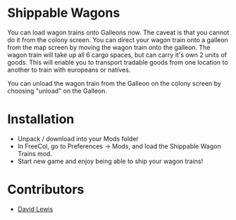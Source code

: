 # Shippable Wagons
You can load wagon trains onto Galleons now. The caveat is that you cannot do it from the colony screen. You can direct your wagon train onto a galleon from the map screen by moving the wagon train onto the galleon. The wagon train will take up all 6 cargo spaces, but can carry it's own 2 units of goods. This will enable you to transport tradable goods from one location to another to train with europeans or natives.

You can unload the wagon train from the Galleon on the colony screen by choosing "unload" on the Galleon.

# Installation
* Unpack / download into your Mods folder
* In FreeCol, go to Preferences -> Mods, and load the Shippable Wagon Trains mod.
* Start new game and enjoy being able to ship your wagon trains!

# Contributors
* [David Lewis](highwayoflife@gmail.com)
